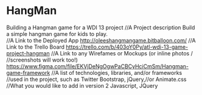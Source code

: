 
# HangMan

Building a Hangman game for a WDI 13 project 
//A Project description
Build a simple hangman game for kids to play.  
//A Link to the Deployed App
http://oleeshangmangame.bitballoon.com/
//A Link to the Trello Board
https://trello.com/b/403oY0Py/atl-wdi-13-game-project-hangman
//A Link to any Wirefames or Mockups (or inline photos / //screenshots will work too!)
https://www.figma.com/file/EKVjDeNgOgwPaCBCyHciCmSm/Hangman-game-framework
//A list of technologies, libraries, and/or frameworks //used in the project, such as Twitter Bootstrap, jQuery,//or Animate.css
//What you would like to add in version 2
Javascript, JQuery 


